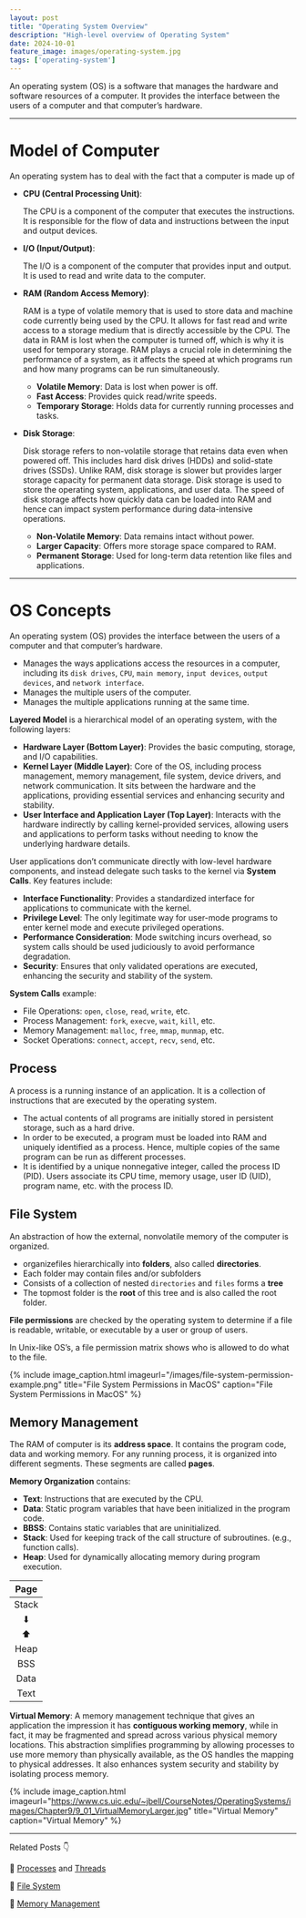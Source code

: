 ```yaml
---
layout: post
title: "Operating System Overview"
description: "High-level overview of Operating System"
date: 2024-10-01
feature_image: images/operating-system.jpg
tags: ['operating-system']
---
```


An operating system (OS) is a software that manages the hardware and software resources of a computer. It provides the interface between the users of a computer and that computer’s hardware. 

<!--more-->

---

# Model of Computer

An operating system has to deal with the fact that a computer is made up of

- **CPU (Central Processing Unit)**: 

    The CPU is a component of the computer that executes the instructions. It is responsible for the flow of data and instructions between the input and output devices.

- **I/O (Input/Output)**: 

    The I/O is a component of the computer that provides input and output. It is used to read and write data to the computer.

- **RAM (Random Access Memory)**: 

    RAM is a type of volatile memory that is used to store data and machine code currently being used by the CPU. It allows for fast read and write access to a storage medium that is directly accessible by the CPU. The data in RAM is lost when the computer is turned off, which is why it is used for temporary storage. RAM plays a crucial role in determining the performance of a system, as it affects the speed at which programs run and how many programs can be run simultaneously.

    - **Volatile Memory**: Data is lost when power is off.
    - **Fast Access**: Provides quick read/write speeds.
    - **Temporary Storage**: Holds data for currently running processes and tasks.

- **Disk Storage**: 

    Disk storage refers to non-volatile storage that retains data even when powered off. This includes hard disk drives (HDDs) and solid-state drives (SSDs). Unlike RAM, disk storage is slower but provides larger storage capacity for permanent data storage. Disk storage is used to store the operating system, applications, and user data. The speed of disk storage affects how quickly data can be loaded into RAM and hence can impact system performance during data-intensive operations.

    - **Non-Volatile Memory**: Data remains intact without power.
    - **Larger Capacity**: Offers more storage space compared to RAM.
    - **Permanent Storage**: Used for long-term data retention like files and applications.
  
---

# OS Concepts

An operating system (OS) provides the interface between the users of a computer and that computer’s hardware.

- Manages the ways applications access the resources in a computer, including its `disk drives`, `CPU`, `main memory`, `input devices`, `output devices`, and `network interface`.
- Manages the multiple users of the computer.
- Manages the multiple applications running at the same time.

**Layered Model** is a hierarchical model of an operating system, with the following layers:

- **Hardware Layer (Bottom Layer)**: Provides the basic computing, storage, and I/O capabilities.
- **Kernel Layer (Middle Layer)**: Core of the OS, including process management, memory management, file system, device drivers, and network communication.  It sits between the hardware and the applications, providing essential services and enhancing security and stability.
- **User Interface and Application Layer (Top Layer)**: Interacts with the hardware indirectly by calling kernel-provided services, allowing users and applications to perform tasks without needing to know the underlying hardware details.

User applications don’t communicate directly with low-level hardware components, and instead delegate such tasks to the kernel via **System Calls**. Key features include:

- **Interface Functionality**: Provides a standardized interface for applications to communicate with the kernel.
- **Privilege Level**: The only legitimate way for user-mode programs to enter kernel mode and execute privileged operations.
- **Performance Consideration**: Mode switching incurs overhead, so system calls should be used judiciously to avoid performance degradation.
- **Security**: Ensures that only validated operations are executed, enhancing the security and stability of the system.

**System Calls** example:

- File Operations: `open`, `close`, `read`, `write`, etc.
- Process Management: `fork`, `execve`, `wait`, `kill`, etc.
- Memory Management: `malloc`, `free`, `mmap`, `munmap`, etc.
- Socket Operations: `connect`, `accept`, `recv`, `send`, etc.

## Process

A process is a running instance of an application. It is a collection of instructions that are executed by the operating system.

- The actual contents of all programs are initially stored in persistent storage, such as a hard drive.
- In order to be executed, a program must be loaded into RAM and uniquely identified as a process. Hence, multiple copies of the same program can be run as different processes.
- It is identified by a unique nonnegative integer, called the process ID (PID). Users associate its CPU time, memory usage, user ID (UID), program name, etc. with the process ID.

## File System

An abstraction of how the external, nonvolatile memory of the computer is organized.

- organizefiles hierarchically into **folders**, also called **directories**. 
- Each folder may contain files and/or subfolders
- Consists of a collection of nested `directories` and `files` forms a **tree**
- The topmost folder is the **root** of this tree and is also called the root folder.
  
**File permissions** are checked by the operating system to determine if a file is readable, writable, or executable by a user or group of users.

In Unix-like OS’s, a file permission matrix shows who is allowed to do what to the file.

{% include image_caption.html imageurl="/images/file-system-permission-example.png" title="File System Permissions in MacOS" caption="File System Permissions in MacOS" %}

## Memory Management

The RAM of computer is its **address space**. It contains the program code, data and working memory. For any running process, it is organized into different segments. These segments are called **pages**.

**Memory Organization** contains:
- **Text**: Instructions that are executed by the CPU.
- **Data**: Static program variables that have been initialized in the program code.
- **BBSS**: Contains static variables that are uninitialized.
- **Stack**: Used for keeping track of the call structure of subroutines. (e.g., function calls).
- **Heap**: Used for dynamically allocating memory during program execution.

| Page  |
| :---: |
| Stack |
|   ⬇   |
|   ⬆   |
| Heap  |
|  BSS  |
| Data  |
| Text  |

**Virtual Memory**: A memory management technique that gives an application the impression it has **contiguous working memory**, while in fact, it may be fragmented and spread across various physical memory locations. This abstraction simplifies programming by allowing processes to use more memory than physically available, as the OS handles the mapping to physical addresses. It also enhances system security and stability by isolating process memory.

{% include image_caption.html imageurl="https://www.cs.uic.edu/~jbell/CourseNotes/OperatingSystems/images/Chapter9/9_01_VirtualMemoryLarger.jpg" title="Virtual Memory" caption="Virtual Memory" %}

---

Related Posts 👇

📑 [Processes](https://huruilizhen.github.io/Processes) and [Threads](https://huruilizhen.github.io/Threads)

📑 [File System](https://huruilizhen.github.io/File-System)

📑 [Memory Management](https://huruilizhen.github.io/Memory-Management)